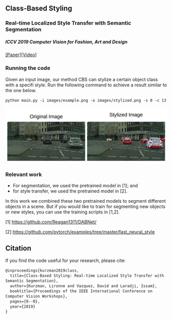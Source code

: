## Class-Based Styling
### Real-time Localized Style Transfer with Semantic Segmentation
##### ICCV 2019 Computer Vision for Fashion, Art and Design 
[[Paper]]()[[Video]](https://www.youtube.com/watch?v=A_SwsM7Ox5M)

### Running the code
Given an input image, our method CBS can stylize a certain object class with a specifi style. Run
the following command to achieve a result similar to the one below.

```
python main.py -i images/example.png -o images/stylized.png -s 0 -c 13 
```


![example](example.jpeg) 

### Relevant work

- For segmentation, we used the pretrained model in [1]; and
- for style transfer, we used the pretrained model in [2].

In this work we combined these two pretrained models to segment different objects in a scene. But if you would like to train for segmenting new objects or new styles, you can use the training scripts in [1,2].

[1] https://github.com/Reagan1311/DABNet/

[2] https://github.com/pytorch/examples/tree/master/fast_neural_style


## Citation 
If you find the code useful for your research, please cite:

```
@inproceedings{kurzman2019class,
  title={Class-Based Styling: Real-time Localized Style Transfer with Semantic Segmentation},
  author={Kurzman, Lironne and Vazquez, David and Laradji, Issam},
  booktitle={Proceedings of the IEEE International Conference on Computer Vision Workshops},
  pages={0--0},
  year={2019}
}
```
